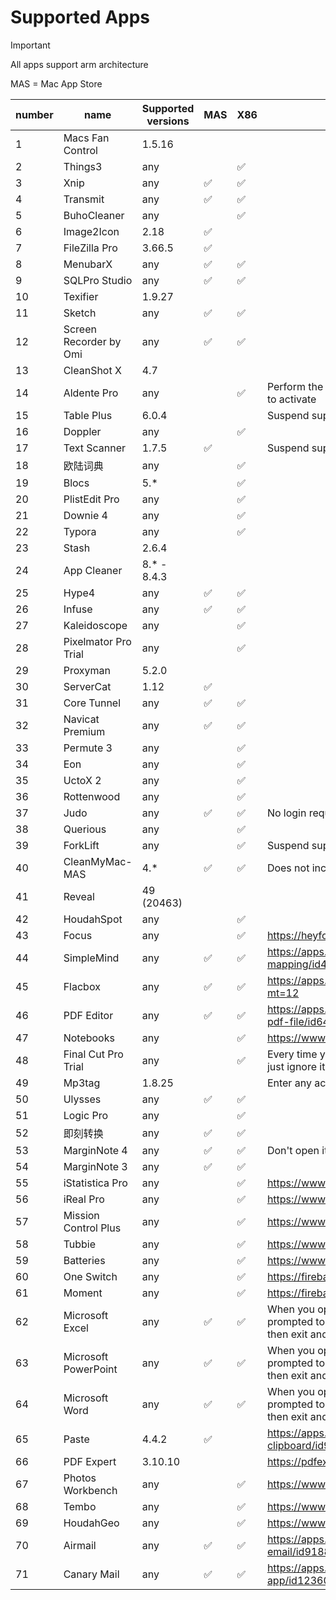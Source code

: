 
# Supported Apps

> [!IMPORTANT]
>
> All apps support arm architecture
> 
> MAS = Mac App Store


| number | name | Supported versions | MAS  | X86  | remark |
| ---- | ---- | -------- | ---- | ---- | ---- |
| 1 | Macs Fan Control | 1.5.16 |  |  |  |
| 2 | Things3 | any |  | ✅ |  |
| 3 | Xnip | any | ✅ | ✅ |  |
| 4 | Transmit | any | ✅ | ✅ |  |
| 5 | BuhoCleaner | any |  | ✅ |  |
| 6 | Image2Icon | 2.18 | ✅ |  |  |
| 7 | FileZilla Pro | 3.66.5 | ✅ |  |  |
| 8 | MenubarX | any | ✅ | ✅ |  |
| 9 | SQLPro Studio | any | ✅ | ✅ |  |
| 10 | Texifier | 1.9.27 |  |  |  |
| 11 | Sketch | any | ✅ | ✅ |  |
| 12 | Screen Recorder by Omi | any | ✅ | ✅ |  |
| 13 | CleanShot X | 4.7 |  |  |  |
| 14 | Aldente Pro | any |  | ✅ | Perform the injection first, then use the activation code to activate |
| 15 | Table Plus | 6.0.4 |  |  | Suspend support |
| 16 | Doppler | any |  | ✅ |  |
| 17 | Text Scanner | 1.7.5 | ✅ |  | Suspend support |
| 18 | 欧陆词典 | any |  | ✅ |  |
| 19 | Blocs | 5.* |  | ✅ |  |
| 20 | PlistEdit Pro | any |  | ✅ |  |
| 21 | Downie 4 | any |  | ✅ |  |
| 22 | Typora | any |  | ✅ |  |
| 23 | Stash | 2.6.4 |  |  |  |
| 24 | App Cleaner | 8.* - 8.4.3 |  |  |  |
| 25 | Hype4 | any | ✅ | ✅ |  |
| 26 | Infuse | any | ✅ | ✅ |  |
| 27 | Kaleidoscope | any |  | ✅ |  |
| 28 | Pixelmator Pro Trial | any |  | ✅ |  |
| 29 | Proxyman | 5.2.0 |  |  |  |
| 30 | ServerCat | 1.12 | ✅ |  |  |
| 31 | Core Tunnel | any | ✅ | ✅ |  |
| 32 | Navicat Premium | any | ✅ | ✅ |  |
| 33 | Permute 3 | any |  | ✅ |  |
| 34 | Eon | any |  | ✅ |  |
| 35 | UctoX 2 | any |  | ✅ |  |
| 36 | Rottenwood | any |  | ✅ |  |
| 37 | Judo | any | ✅ | ✅ | No login required. Some functions are not available. |
| 38 | Querious | any |  | ✅ |  |
| 39 | ForkLift | any |  | ✅ | Suspend support |
| 40 | CleanMyMac-MAS | 4.* | ✅ | ✅ | Does not include status bar buttons |
| 41 | Reveal | 49 (20463) |  |  |  |
| 42 | HoudahSpot | any |  | ✅ |  |
| 43 | Focus | any |  | ✅ | https://heyfocus.com |
| 44 | SimpleMind | any | ✅ | ✅ | https://apps.apple.com/us/app/simplemind-mind-mapping/id439654198?mt=12 |
| 45 | Flacbox | any | ✅ | ✅ | https://apps.apple.com/us/app/flacbox/id1594027432?mt=12 |
| 46 | PDF Editor | any | ✅ | ✅ | https://apps.apple.com/gb/app/pdf-editor-for-adobe-pdf-file/id6469578160 |
| 47 | Notebooks | any |  | ✅ | https://www.notebooksapp.com/mac/ |
| 48 | Final Cut Pro Trial | any |  | ✅ | Every time you open it, you will be prompted to buy it, just ignore it |
| 49 | Mp3tag | 1.8.25 |  |  | Enter any activation information point to activate |
| 50 | Ulysses | any | ✅ | ✅ |  |
| 51 | Logic Pro | any |  | ✅ |  |
| 52 | 即刻转换 | any | ✅ | ✅ |  |
| 53 | MarginNote 4 | any | ✅ | ✅ | Don't open it with TrialMacAppGUI |
| 54 | MarginNote 3 | any | ✅ | ✅ |  |
| 55 | iStatistica Pro | any |  | ✅ | https://www.imagetasks.com/istatistica/pro |
| 56 | iReal Pro | any |  | ✅ | https://www.irealpro.com |
| 57 | Mission Control Plus | any |  | ✅ | https://www.fadel.io/missioncontrolplus |
| 58 | Tubbie | any |  | ✅ | https://www.fadel.io/tubbie |
| 59 | Batteries | any |  | ✅ | https://www.fadel.io/batteries |
| 60 | One Switch | any |  | ✅ | https://fireball.studio/oneswitch |
| 61 | Moment | any |  | ✅ | https://fireball.studio/moment |
| 62 | Microsoft Excel | any | ✅ | ✅ | When you open it for the first time, you may be prompted to purchase. Open it in read-only mode once, then exit and reopen it. |
| 63 | Microsoft PowerPoint | any | ✅ | ✅ | When you open it for the first time, you may be prompted to purchase. Open it in read-only mode once, then exit and reopen it. |
| 64 | Microsoft Word | any | ✅ | ✅ | When you open it for the first time, you may be prompted to purchase. Open it in read-only mode once, then exit and reopen it. |
| 65 | Paste | 4.4.2 | ✅ |  | https://apps.apple.com/us/app/paste-endless-clipboard/id967805235 |
| 66 | PDF Expert | 3.10.10 |  |  | https://pdfexpert.com |
| 67 | Photos Workbench | any |  | ✅ | https://www.houdah.com/photosWorkbench/ |
| 68 | Tembo | any |  | ✅ | https://www.houdah.com/tembo/ |
| 69 | HoudahGeo | any |  | ✅ | https://www.houdah.com/houdahGeo/ |
| 70 | Airmail | any | ✅ | ✅ | https://apps.apple.com/us/app/airmail-lightning-fast-email/id918858936 |
| 71 | Canary Mail | any | ✅ | ✅ | https://apps.apple.com/us/app/canary-mail-app/id1236045954 |
